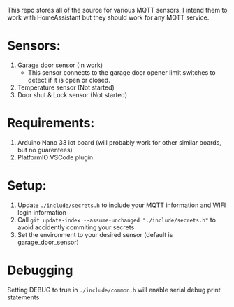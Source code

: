 This repo stores all of the source for various MQTT sensors.  I intend them to work with HomeAssistant
but they should work for any MQTT service.

# Sensors:
1) Garage door sensor (In work)
    - This sensor connects to the garage door opener limit switches to detect if it is open or closed.
2) Temperature sensor (Not started)
3) Door shut & Lock sensor (Not started)

# Requirements:
1) Arduino Nano 33 iot board (will probably work for other similar boards, but no guarentees)
2) PlatformIO VSCode plugin

# Setup:
1) Update `./include/secrets.h` to include your MQTT information and WIFI login information
2) Call `git update-index --assume-unchanged "./include/secrets.h"` to avoid accidently commiting your secrets
3) Set the environment to your desired sensor (default is garage_door_sensor)

# Debugging
Setting DEBUG to true in `./include/common.h` will enable serial debug print statements